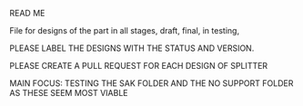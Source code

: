 READ ME

File for designs of the part in all stages, 
draft, final, in testing, 

PLEASE LABEL THE DESIGNS WITH THE STATUS AND VERSION.

PLEASE CREATE A PULL REQUEST FOR EACH DESIGN OF SPLITTER

MAIN FOCUS: TESTING THE SAK FOLDER AND THE NO SUPPORT FOLDER AS THESE SEEM MOST VIABLE

